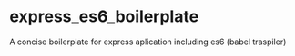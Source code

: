 # express_es6_boilerplate
A concise boilerplate for express aplication including es6 (babel traspiler)
